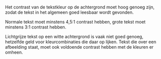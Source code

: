 <!-- @license CC0-1.0 -->

Het contrast van de tekstkleur op de achtergrond moet hoog genoeg zijn, zodat de tekst in het algemeen goed leesbaar wordt gevonden.

Normale tekst moet minstens 4,5:1 contrast hebben, grote tekst moet minstens 3:1 contrast hebben.

Lichtgrijze tekst op een witte achtergrond is vaak niet goed genoeg, hetzelfde geld voor kleurcombinaties die daar op lijken. Tekst die over een afbeelding staat, moet ook voldoende contrast hebben met de kleuren er omheen.
